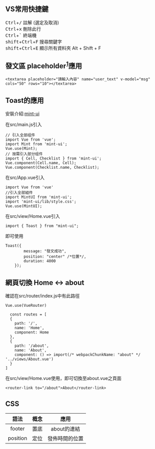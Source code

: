 ## VS常用快捷鍵

<kbd>Ctrl</kbd>+<kbd>/</kbd> 註解 (選定及取消)  
<kbd>Ctrl</kbd>+<kbd>x</kbd> 刪除此行  
<kbd>Ctrl</kbd>+<kbd>`</kbd> 終端機  
<kbd>shift</kbd>+<kbd>Ctrl</kbd>+<kbd>F</kbd> 搜尋關鍵字  
<kbd>shift</kbd>+<kbd>Ctrl</kbd>+<kbd>E</kbd> 顯示所有資料夾 Alt + Shift + F



## 發文區 placeholder<sup>[1](user_input_prompts)</sup>應用
<!-- 
此腳註在github上不適用
[^placeholder]
[^placeholder]:在發文區內，顯示使用者輸入提示

<a name="myfootnote1">1</a>: Footnote content goes here
<sup>[1](在發文區內，顯示使用者輸入提示)</sup> -->
```
<textarea placeholder="請輸入內容" name="user_text" v-model="msg" cols="50" rows="10"></textarea>
```
## Toast的應用 

安裝介紹:[mint-ui](https://mint-ui.github.io/#!/zh-cn)

在src/main.js引入
```
// 引入全部组件
import Vue from 'vue';
import Mint from 'mint-ui';
Vue.use(Mint);
// 按需引入部分组件
import { Cell, Checklist } from 'mint-ui';
Vue.component(Cell.name, Cell);
Vue.component(Checklist.name, Checklist);
```

在src/App.vue引入
```
import Vue from 'vue'
//引入全部組件
import MintUI from 'mint-ui';
import 'mint-ui/lib/style.css';
Vue.use(MintUI);
```

在src/view/Home.vue引入
```
import { Toast } from "mint-ui";
```

即可使用
```
Toast({
        message: "發文成功",
        position: "center" /*位置*/,
        duration: 4000
    });
```

## 網頁切換 Home <-> about

確認在src/router/index.js中有此路徑
```
Vue.use(VueRouter)

  const routes = [
  {
    path: '/',
    name: 'Home',
    component: Home
  },
  {
    path: '/about',
    name: 'About',
    component: () => import(/* webpackChunkName: "about" */ '../views/About.vue')
  }
]
```
在src/view/Home.vue使用，即可切換至about.vue之頁面
```
<router-link to="/about">About</router-link>
```

## CSS

|語法|概念|應用|
|:--:|:--:|:--:|
|footer|置底|about的連結|
|position|定位|發佈時間的位置|
